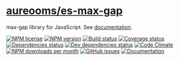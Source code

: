 [aureooms/es-max-gap](https://aureooms.github.io/es-max-gap)
==

max-gap library for JavaScript. See [documentation](https://aureooms.github.io/es-max-gap/index.html).

[![NPM license](http://img.shields.io/npm/l/aureooms-es-max-gap.svg?style=flat)](https://raw.githubusercontent.com/aureooms/es-max-gap/master/LICENSE)
[![NPM version](http://img.shields.io/npm/v/aureooms-es-max-gap.svg?style=flat)](https://www.npmjs.org/package/aureooms-es-max-gap)
[![Build status](http://img.shields.io/travis/aureooms/es-max-gap.svg?style=flat)](https://travis-ci.org/aureooms/es-max-gap)
[![Coverage status](http://img.shields.io/coveralls/aureooms/es-max-gap.svg?style=flat)](https://coveralls.io/r/aureooms/es-max-gap)
[![Dependencies status](http://img.shields.io/david/aureooms/es-max-gap.svg?style=flat)](https://david-dm.org/aureooms/es-max-gap#info=dependencies)
[![Dev dependencies status](http://img.shields.io/david/dev/aureooms/es-max-gap.svg?style=flat)](https://david-dm.org/aureooms/es-max-gap#info=devDependencies)
[![Code Climate](http://img.shields.io/codeclimate/github/aureooms/es-max-gap.svg?style=flat)](https://codeclimate.com/github/aureooms/es-max-gap)
[![NPM downloads per month](http://img.shields.io/npm/dm/aureooms-es-max-gap.svg?style=flat)](https://www.npmjs.org/package/aureooms-es-max-gap)
[![GitHub issues](http://img.shields.io/github/issues/aureooms/es-max-gap.svg?style=flat)](https://github.com/aureooms/es-max-gap/issues)
[![Documentation](https://aureooms.github.io/es-max-gap/badge.svg)](https://aureooms.github.io/es-max-gap/source.html)
